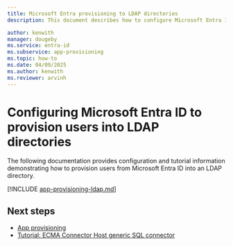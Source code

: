 ```yaml
---
title: Microsoft Entra provisioning to LDAP directories
description: This document describes how to configure Microsoft Entra ID to provision users into an LDAP directory.

author: kenwith
manager: dougeby
ms.service: entra-id
ms.subservice: app-provisioning
ms.topic: how-to
ms.date: 04/09/2025
ms.author: kenwith
ms.reviewer: arvinh
---
```


# Configuring Microsoft Entra ID to provision users into LDAP directories
The following documentation provides configuration and tutorial information demonstrating how to provision users from Microsoft Entra ID into an LDAP directory.  


[!INCLUDE [app-provisioning-ldap.md](~/includes/app-provisioning-ldap.md)]

## Next steps

- [App provisioning](user-provisioning.md)
- [Tutorial: ECMA Connector Host generic SQL connector](tutorial-ecma-sql-connector.md)

